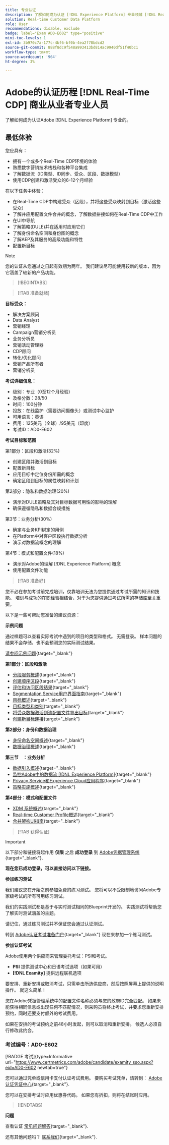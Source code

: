 ```yaml
---
title: 专业认证
description: 了解如何成为认证 [!DNL Experience Platform] 专业领域 [!DNL Real-Time Customer Data Platform]
solution: Real-time Customer Data Platform
role: User
recommendations: disable, exclude
badge: label="Exam AD0-E602" type="positive"
mini-toc-levels: 1
exl-id: 3b970c7a-177c-4bf6-bf0b-4ea2f78bdcd2
source-git-commit: 888f8dc9f548a993413bd814ac9940df51f40bc1
workflow-type: tm+mt
source-wordcount: '964'
ht-degree: 3%

---
```


# Adobe的认证历程 [!DNL Real-Time CDP] 商业从业者专业人员

了解如何成为认证Adobe [!DNL Experience Platform] 专业的。

## 最低体验

您应具有：

* 拥有一个或多个Real-Time CDP环境的体验
* 熟悉数字营销技术栈栈和各种平台集成
* 了解数据流（ID类型、ID同步、受众、区段、数据模型）
* 使用CDP创建和激活受众的6-12个月经验

在以下任务中体验：

* 在Real-Time CDP中构建受众（区段），并将这些受众映射到目标（激活这些受众）
* 了解并应用配置文件合并的概念，了解数据拼接如何在Real-Time CDP中工作
* 在UI中导航
* 了解策略(DULE)并在适用时应用它们
* 了解身份命名空间和身份图的概念
* 了解AEP及其服务的高级功能和特性
* 配置新目标

>[!NOTE]
>
>您的认证从您通过之日起有效期为两年。 我们建议尽可能使用较新的版本，因为它涵盖了较新的产品功能。

>[!BEGINTABS]

>[!TAB 准备就绪]

**目标受众：**

* 解决方案顾问
* Data Analyst
* 营销经理
* Campaign营销分析员
* 业务分析员
* 营销活动管理器
* CDP顾问
* 转化/优化顾问
* 营销产品所有者
* 营销分析员

**考试详细信息：**

* 级别：专业（0至12个月经验）
* 及格分数：28/50
* 时间：100分钟
* 投放：在线监护（需要访问摄像头）或测试中心监护
* 可用语言：英语
* 费用：125美元（全球）/95美元（印度）
* 考试ID：AD0-E602

**考试目标和范围**

第1部分：区段和激活(32%)

* 创建区段并激活到目标
* 配置新目标
* 应用目标中定位身份所需的概念
* 确定区段到目标的属性映射和计划

第2部分：隐私和数据治理(20%)

* 演示对DULE策略及其对目标数据可用性的影响的理解
* 确保遵循隐私和数据合规措施

第3节：业务分析(30%)

* 确定与业务KPI绑定的用例
* 在Platform中对客户区段执行数据分析
* 演示对数据流概念的理解

第4节：模式和配置文件(18%)

* 演示对Adobe的理解 [!DNL Experience Platform] 概念
* 使用配置文件功能

>[!TAB 准备好]

您不必在参加考试前完成培训，仅靠培训无法为您提供通过考试所需的知识和技能。 培训与成功的在职经验相结合，对于为您提供通过考试所需的存储库至关重要。

以下是一些可帮助您准备的建议资源：

**示例问题**

通过样题可以查看实际考试中遇到的项目的类型和格式。 无需登录。 样本问题的结果不会存储，也不会预测您的实际测试结果。

[请参阅示例问题](https://scorpion.caveon.com/launchpad/ad3-e602-adobe-real-time-cdp-business-practitioner-professional-sample-questions){target="_blank"}

**第1部分：区段和激活**

* [分段服务概述](https://experienceleague.adobe.com/docs/experience-platform/segmentation/home.html){target="_blank"}
* [创建顺序区段](https://experienceleague.adobe.com/docs/platform-learn/tutorials/segments/create-sequential-segments.html){target="_blank"}
* [评估和访问区段结果](https://experienceleague.adobe.com/docs/experience-platform/segmentation/tutorials/evaluate-a-segment.html){target="_blank"}
* [Segmentation Service用户界面指南](https://experienceleague.adobe.com/docs/experience-platform/segmentation/ui/overview.html#scheduled-segmentation){target="_blank"}
* [目标概述](https://experienceleague.adobe.com/docs/experience-platform/destinations/home.html?lang=zh-Hans){target="_blank"}
* [目标类型和类别](https://experienceleague.adobe.com/docs/experience-platform/destinations/destination-types.html){target="_blank"}
* [将受众数据激活到流配置文件导出目标](https://experienceleague.adobe.com/docs/experience-platform/destinations/ui/activate/activate-streaming-profile-destinations.html){target="_blank"}
* [创建新目标连接](https://experienceleague.adobe.com/docs/experience-platform/destinations/ui/connect-destination.html){target="_blank"}

**第2部分：身份和数据治理**

* [身份命名空间概述](https://experienceleague.adobe.com/docs/experience-platform/identity/namespaces.html?lang=zh-Hans){target="_blank"}
* [数据治理概述](https://experienceleague.adobe.com/docs/experience-platform/data-governance/home.html?lang=zh-Hans){target="_blank"}

**第三节　：业务分析**

* [数据引入概述](https://experienceleague.adobe.com/docs/experience-platform/ingestion/home.html?lang=zh-Hans){target="_blank"}
* [监控Adobe中的数据流 [!DNL Experience Platform]](https://experienceleague.adobe.com/docs/platform-learn/tutorials/monitoring/data-monitoring.html){target="_blank"}
* [Privacy Service和Experience Cloud应用程序](https://experienceleague.adobe.com/docs/experience-platform/privacy/experience-cloud-apps.html){target="_blank"}
* [策略实施概述](https://experienceleague.adobe.com/docs/experience-platform/data-governance/enforcement/overview.html){target="_blank"}

**第4部分：模式和配置文件**

* [XDM 系统概述](https://experienceleague.adobe.com/docs/experience-platform/xdm/home.html?lang=zh-Hans){target="_blank"}
* [Real-time Customer Profile概述](https://experienceleague.adobe.com/docs/experience-platform/rtcdp/profile/profile-overview.html){target="_blank"}
* [合并架构UI指南](https://experienceleague.adobe.com/docs/experience-platform/profile/union-schemas/union-schema.html){target="_blank"}

>[!TAB 获得认证]

>[!IMPORTANT]
>
>以下部分和链接将起作用 **仅限**  之后 **成功登录** 到 [Adobe凭据管理系统](https://www.certmetrics.com/adobe){target="_blank"}.

**现在您已成功登录，可以直接访问以下链接。**

**参加练习测试**

我们建议您在开始之前参加免费的练习测试。 您将可以不受限制地访问Adobe专家级考试的所有可用练习测试。

我们的实践测试都是基于与实时测试相同的Blueprint开发的。 实践测试将帮助您了解实时测试涵盖的主题。

请记住，通过练习测试并不保证您会通过认证测试。

转到 [Adobe认证考试准备门户](https://www.certmetrics.com/adobe/candidate/gmetrix_sso.aspx){target="_blank"} 现在来参加一个练习测试。

**参加认证考试**

Adobe使用两个供应商来管理委托考试：PSI和考试。

* **PSI** 提供测试中心和日语考试选项（如果可用）
* **[!DNL Examity]** 提供远程联机选项

要安排、重新安排或取消考试，只需单击所选供应商，然后按照屏幕上提供的说明操作。 就这么简单！

您在Adobe凭据管理系统中的配置文件名称必须与您的政府ID完全匹配。 如果未能获得相同信息或出现任何不匹配情况，则采购员将终止考试，并要求您重新安排预约，同时还要支付额外的考试费用。

如果在安排的考试预约之前48小时发起，则可以取消和重新安排。 候选人必须自行修改此约会。

### 考试编号：AD0-E602

[!BADGE 考试]{type=Informative url="https://www.certmetrics.com/adobe/candidate/examity_sso.aspx?eid=AD0-E602 newtab=true"}

您可以通过凭单或信用卡支付认证考试费用。 要购买考试凭单，请转到： [Adobe认证凭证中心](https://market.xvoucher.com/adobe/global){target="_blank"}.

您可以在安排考试时应用优惠券代码。 如果您有折扣，则将在结账时应用。

>[!ENDTABS]

**问题**

查看认证 [常见问题解答](https://experienceleague.adobe.com/docs/certification/certification/faq.html){target="_blank"}.

还有其他问题吗？ [联系我们](mailto:certif@adobe.com){target="_blank"}.
